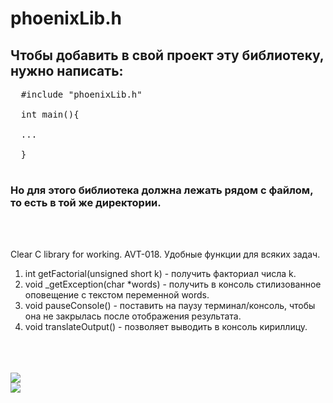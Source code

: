 <h1> phoenixLib.h </h1>

<h2> Чтобы добавить в свой проект эту библиотеку, нужно написать: </h2>
<pre>
  #include "phoenixLib.h" <br>
  int main(){<br>
  ...<br>
  }<br>
</pre>
<h3>Но для этого библиотека должна лежать рядом с файлом, то есть в той же директории.</h3>

<br/>
<br/>

Clear C library for working. AVT-018. Удобные функции для всяких задач.

<ol>
  <li> int getFactorial(unsigned short k) - получить факториал числа k. </li>
  <li> void _getException(char *words) - получить в консоль стилизованное оповещение с текстом переменной words. </li>
  <li> void pauseConsole() - поставить на паузу терминал/консоль, чтобы она не закрылась после отображения результата. </li>
  <li> void translateOutput() - позволяет выводить в консоль кириллицу. </li>
</ol>

<br/><br/><br/>
<img src="https://img.freepik.com/free-vector/drawing-with-phoenix_23-2148491946.jpg">
<br/>
<img src="https://sun9-12.userapi.com/impg/euhV30rqwJTReRkLmiPesW2TiW7bBlGV5S4kGw/gS3v-dMB_P8.jpg?size=2560x1707&quality=96&proxy=1&sign=94ce18d79574b47cbf7fd8064ca29812&type=album">
